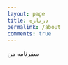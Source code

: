 ```yaml
---
layout: page
title: درباره
permalink: /about
comments: true
---
```


<div class="row justify-content-between">
<div class="col-md-8 pr-5">

<p>سفرنامه من</p>

</div>
</div>
